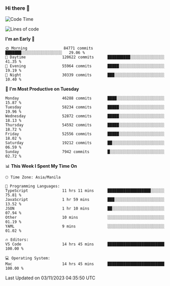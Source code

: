 ### Hi there 👋

<!--START_SECTION:waka-->
![Code Time](http://img.shields.io/badge/Code%20Time-4%2C485%20hrs%2040%20mins-blue)

![Lines of code](https://img.shields.io/badge/From%20Hello%20World%20I%27ve%20Written-111.4%20million%20lines%20of%20code-blue)

**I'm an Early 🐤** 

```text
🌞 Morning                84771 commits       ███████░░░░░░░░░░░░░░░░░░   29.06 % 
🌆 Daytime                120622 commits      ██████████░░░░░░░░░░░░░░░   41.35 % 
🌃 Evening                55964 commits       █████░░░░░░░░░░░░░░░░░░░░   19.19 % 
🌙 Night                  30339 commits       ███░░░░░░░░░░░░░░░░░░░░░░   10.40 % 
```
📅 **I'm Most Productive on Tuesday** 

```text
Monday                   46288 commits       ████░░░░░░░░░░░░░░░░░░░░░   15.87 % 
Tuesday                  58234 commits       █████░░░░░░░░░░░░░░░░░░░░   19.96 % 
Wednesday                52872 commits       █████░░░░░░░░░░░░░░░░░░░░   18.13 % 
Thursday                 54592 commits       █████░░░░░░░░░░░░░░░░░░░░   18.72 % 
Friday                   52556 commits       █████░░░░░░░░░░░░░░░░░░░░   18.02 % 
Saturday                 19212 commits       ██░░░░░░░░░░░░░░░░░░░░░░░   06.59 % 
Sunday                   7942 commits        █░░░░░░░░░░░░░░░░░░░░░░░░   02.72 % 
```


📊 **This Week I Spent My Time On** 

```text
🕑︎ Time Zone: Asia/Manila

💬 Programming Languages: 
TypeScript               11 hrs 11 mins      ███████████████████░░░░░░   75.81 % 
JavaScript               1 hr 59 mins        ███░░░░░░░░░░░░░░░░░░░░░░   13.52 % 
JSON                     1 hr 10 mins        ██░░░░░░░░░░░░░░░░░░░░░░░   07.94 % 
Other                    10 mins             ░░░░░░░░░░░░░░░░░░░░░░░░░   01.19 % 
YAML                     9 mins              ░░░░░░░░░░░░░░░░░░░░░░░░░   01.02 % 

🔥 Editors: 
VS Code                  14 hrs 45 mins      █████████████████████████   100.00 % 

💻 Operating System: 
Mac                      14 hrs 45 mins      █████████████████████████   100.00 % 
```


 Last Updated on 03/11/2023 04:35:50 UTC
<!--END_SECTION:waka-->


<!--
**rad182/rad182** is a ✨ _special_ ✨ repository because its `README.md` (this file) appears on your GitHub profile.

Here are some ideas to get you started:

- 🔭 I’m currently working on ...
- 🌱 I’m currently learning ...
- 👯 I’m looking to collaborate on ...
- 🤔 I’m looking for help with ...
- 💬 Ask me about ...
- 📫 How to reach me: ...
- 😄 Pronouns: ...
- ⚡ Fun fact: ...
-->
